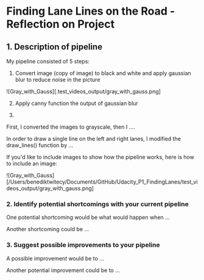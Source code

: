 # **Finding Lane Lines on the Road - Reflection on Project**

## 1. Description of pipeline

My pipeline consisted of 5 steps:

1. Convert image (copy of image) to black and white and apply gaussian blur to reduce noise in the picture

![Gray_with_Gauss][.test_videos_output/gray_with_gauss.png]

2. Apply canny function the output of gaussian blur


4.

First, I converted the images to grayscale, then I ....

In order to draw a single line on the left and right lanes, I modified the draw_lines() function by ...

If you'd like to include images to show how the pipeline works, here is how to include an image:

![Gray_with_Gauss][/Users/benediktwitecy/Documents/GitHub/Udacity_P1_FindingLanes/test_videos_output/gray_with_gauss.png]


### 2. Identify potential shortcomings with your current pipeline


One potential shortcoming would be what would happen when ...

Another shortcoming could be ...


### 3. Suggest possible improvements to your pipeline

A possible improvement would be to ...

Another potential improvement could be to ...
